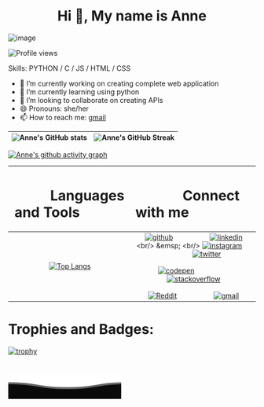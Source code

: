 <h1 align="center">Hi 👋, My name is Anne </h1>

![image](https://user-images.githubusercontent.com/96468875/209809533-045d99e4-c113-470a-b8c7-4868e47bc4bd.png)


![Profile views](https://gpvc.arturio.dev/a11y-2824)  

Skills: PYTHON / C / JS / HTML / CSS

- 🔭 I’m currently working on creating complete web application 
- 🌱 I’m currently learning using python 
- 👯 I’m looking to collaborate on creating APIs 
- 😄 Pronouns: she/her 
- 📫 How to reach me: [gmail](wachana.anne@gmail.com)

| ![Anne's GitHub stats](https://github-readme-stats.vercel.app/api?username=a11y-2824&show_icons=true&theme=radical) | ![Anne's GitHub Streak](https://github-readme-streak-stats.herokuapp.com/?user=a11y-2824&theme=github) |
| :---: | :---: |


<!--[![Anne's github activity graph](https://activity-graph.herokuapp.com/graph?username=a11y-2824&theme=react)](https://github.com/a11y-2824/github-readme-activity-graph)-->
[![Anne's github activity graph](https://github-readme-activity-graph.vercel.app/graph?username=a11y-2824&theme=react-dark)](https://github.com/a11y-2824/github-readme-activity-graph)
<!--(https://github-readme-activity-graph.cyclic.app/graph?username=a11y-2824&theme=react-dark&area=true&hide_border=true)](https://github.com/a11y-2824/github-readme-activity-graph) -->

| <h1>  &emsp; &emsp; Languages and Tools &emsp; &emsp; &ensp; | <h1>  &emsp; &emsp; Connect with me &emsp; &emsp; &emsp; &ensp; |
| :---: | :---: |
| [![Top Langs](https://github-readme-stats.vercel.app/api/top-langs/?username=a11y-2824)](https://github.com/anuraghazra/github-readme-stats) | [<img src='https://cdn.jsdelivr.net/npm/simple-icons@3.0.1/icons/github.svg' alt='github' height='40'>](https://github.com/anne-wa)  &emsp; &emsp; &emsp; &emsp; [<img src='https://cdn.jsdelivr.net/npm/simple-icons@3.0.1/icons/linkedin.svg' alt='linkedin' height='40'>]([https://www.linkedin.com/in/anne-wachana/](https://www.linkedin.com/in/anne-wachana-284aa8166/)) <br/>  &emsp; <br/>  [<img src='https://cdn.jsdelivr.net/npm/simple-icons@3.0.1/icons/instagram.svg' alt='instagram' height='40'>](https://www.instagram.com/anne-wachana/)  &emsp; &emsp; &emsp; &emsp; [<img src='https://cdn.jsdelivr.net/npm/simple-icons@3.0.1/icons/twitter.svg' alt='twitter' height='40'>](https://twitter.com/anne-wachana) <br/> &emsp; <br/> [<img src='https://cdn.jsdelivr.net/npm/simple-icons@3.0.1/icons/codepen.svg' alt='codepen' height='40'>](https://codepen.io/anne-wachana)  &emsp; &emsp; &emsp; &emsp; [<img src='https://cdn.jsdelivr.net/npm/simple-icons@3.0.1/icons/stackoverflow.svg' alt='stackoverflow' height='40'>](https://stackoverflow.com/users/anne-wachana) <br/> &emsp; <br/> [<img src='https://cdn.jsdelivr.net/npm/simple-icons@3.0.1/icons/reddit.svg' alt='Reddit' height='40'>](https://www.reddit.com/user/anne-wachana)  &emsp; &emsp; &emsp; &emsp; [<img src='https://cdn.jsdelivr.net/npm/simple-icons@3.0.1/icons/gmail.svg' alt='gmail' height='40'>](anne-wachana) |


# Trophies and Badges:
[![trophy](https://github-profile-trophy.vercel.app/?username=a11y-2824)](https://github.com/ryo-ma/github-profile-trophy)
  
# ![Header](./footer.svg)
<!--a href='https://archiveprogram.github.com/'><img src='https://raw.githubusercontent.com/acervenky/animated-github-badges/master/assets/acbadge.gif' width='40' height='40'></a> <a href='https://docs.github.com/en/developers'><img src='https://raw.githubusercontent.com/acervenky/animated-github-badges/master/assets/devbadge.gif' width='40' height='40'></a> <a href='https://stars.github.com/'><img src='https://raw.githubusercontent.com/acervenky/animated-github-badges/master/assets/starbadge.gif' width='35' height='35'></a> -->
<!--[![Top Langs](https://github-readme-stats.vercel.app/api/top-langs/?username=anuraghazra&langs_count=10)](https://github.com/anuraghazra/github-readme-stats) 
[![willianrod's wakatime stats](https://github-readme-stats.vercel.app/api/wakatime?username=a11y2824)](https://github.com/anuraghazra/github-readme-stats)-->
<!--![GitHub metrics](https://metrics.lecoq.io/a11y-2824)-->
<!--START_SECTION:activity-->
